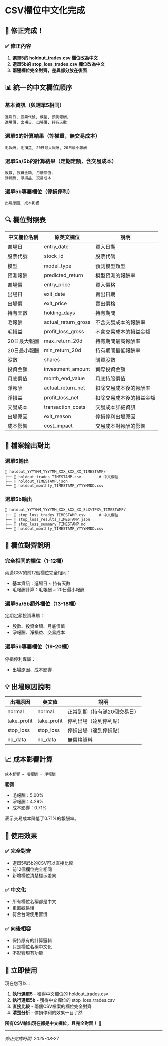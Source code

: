 # CSV欄位中文化完成

## 🎉 **修正完成！**

### ✅ **修正內容**

1. **選單5的 holdout_trades.csv 欄位改為中文**
2. **選單5b的 stop_loss_trades.csv 欄位改為中文**
3. **兩邊欄位完全對齊，差異部分放在後面**

## 📊 **統一的中文欄位順序**

### **基本資訊（與選單5相同）**
```csv
進場日, 股票代號, 模型, 預測報酬,
進場價, 出場日, 出場價, 持有天數
```

### **選單5的計算結果（等權重，無交易成本）**
```csv
毛報酬, 毛損益, 20日最大報酬, 20日最小報酬
```

### **選單5a/5b的計算結果（定期定額，含交易成本）**
```csv
股數, 投資金額, 月底價值,
淨報酬, 淨損益, 交易成本
```

### **選單5b專屬欄位（停損停利）**
```csv
出場原因, 成本影響
```

## 🔍 **欄位對照表**

| 中文欄位名稱 | 原英文欄位 | 說明 |
|-------------|-----------|------|
| 進場日 | entry_date | 買入日期 |
| 股票代號 | stock_id | 股票代碼 |
| 模型 | model_type | 預測模型類型 |
| 預測報酬 | predicted_return | 模型預測的報酬率 |
| 進場價 | entry_price | 買入價格 |
| 出場日 | exit_date | 賣出日期 |
| 出場價 | exit_price | 賣出價格 |
| 持有天數 | holding_days | 持有期間 |
| 毛報酬 | actual_return_gross | 不含交易成本的報酬率 |
| 毛損益 | profit_loss_gross | 不含交易成本的損益金額 |
| 20日最大報酬 | max_return_20d | 持有期間最高報酬率 |
| 20日最小報酬 | min_return_20d | 持有期間最低報酬率 |
| 股數 | shares | 購買股數 |
| 投資金額 | investment_amount | 實際投資金額 |
| 月底價值 | month_end_value | 月底持股價值 |
| 淨報酬 | actual_return_net | 扣除交易成本後的報酬率 |
| 淨損益 | profit_loss_net | 扣除交易成本後的損益金額 |
| 交易成本 | transaction_costs | 交易成本詳細資訊 |
| 出場原因 | exit_reason | 停損停利出場原因 |
| 成本影響 | cost_impact | 交易成本對報酬的影響 |

## 📁 **檔案輸出對比**

### **選單5輸出**
```
📁 holdout_YYYYMM_YYYYMM_XXX_kXX_XX_TIMESTAMP/
├── 📄 holdout_trades_TIMESTAMP.csv        # 中文欄位
├── 📄 holdout_TIMESTAMP.json
└── 📄 holdout_monthly_TIMESTAMP_YYYYMMDD.csv
```

### **選單5b輸出**
```
📁 holdout_YYYYMM_YYYYMM_XXX_kXX_XX_SLX%TPX%_TIMESTAMP/
├── 📄 stop_loss_trades_TIMESTAMP.csv      # 中文欄位
├── 📄 stop_loss_results_TIMESTAMP.json
├── 📄 stop_loss_summary_TIMESTAMP.md
└── 📄 holdout_monthly_TIMESTAMP_YYYYMMDD.csv
```

## 🎯 **欄位對齊說明**

### **完全相同的欄位（1-12欄）**
兩邊CSV的前12個欄位完全相同：
- 基本資訊：進場日 ~ 持有天數
- 毛報酬計算：毛報酬 ~ 20日最小報酬

### **選單5a/5b額外欄位（13-18欄）**
定期定額投資專屬：
- 股數、投資金額、月底價值
- 淨報酬、淨損益、交易成本

### **選單5b專屬欄位（19-20欄）**
停損停利專屬：
- 出場原因、成本影響

## 💡 **出場原因說明**

| 出場原因 | 英文值 | 說明 |
|---------|--------|------|
| normal | normal | 正常到期（持有滿20個交易日） |
| take_profit | take_profit | 停利出場（達到停利點） |
| stop_loss | stop_loss | 停損出場（達到停損點） |
| no_data | no_data | 無價格資料 |

## 📈 **成本影響計算**

```
成本影響 = 毛報酬 - 淨報酬
```

**範例**：
- 毛報酬：5.00%
- 淨報酬：4.29%
- 成本影響：0.71%

表示交易成本降低了0.71%的報酬率。

## 🎯 **使用效果**

### ✅ **完全對齊**
- 選單5和5b的CSV可以直接比較
- 前12個欄位完全相同
- 新增欄位清楚標示差異

### ✅ **中文化**
- 所有欄位名稱都是中文
- 更直觀易懂
- 符合台灣使用習慣

### ✅ **向後相容**
- 保持原有的計算邏輯
- 只是欄位名稱中文化
- 不影響現有功能

## 🚀 **立即使用**

現在您可以：
1. **執行選單5** - 獲得中文欄位的 holdout_trades.csv
2. **執行選單5b** - 獲得中文欄位的 stop_loss_trades.csv
3. **直接比較** - 兩個CSV檔案的欄位完全對齊
4. **清楚分析** - 停損停利的效果一目了然

**所有CSV輸出現在都是中文欄位，且完全對齊！** 🎯

---

*修正完成時間: 2025-08-27*
